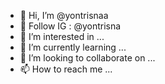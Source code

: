 - 👋 Hi, I’m @yontrisnaa
- 👋 Follow IG : @yontrisna
- 👀 I’m interested in ...
- 🌱 I’m currently learning ...
- 💞️ I’m looking to collaborate on ...
- 📫 How to reach me ...

<!---
yontrisnaa/yontrisnaa is a ✨ special ✨ repository because its `README.md` (this file) appears on your GitHub profile.
You can click the Preview link to take a look at your changes.
--->
